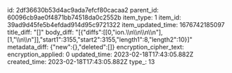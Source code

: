 id: 2df36630b53d4ac9ada7efcf80cacaa2
parent_id: 60096cb9ae0f4871bb74518da0c2552b
item_type: 1
item_id: 39ad9d45fe5b4efdad914d95c9721322
item_updated_time: 1676742185097
title_diff: "[]"
body_diff: "[{\"diffs\":[[0,\"ion.\\\n\\\n\\\n\\\n\"],[1,\"\\\n\\\n\"]],\"start1\":3155,\"start2\":3155,\"length1\":8,\"length2\":10}]"
metadata_diff: {"new":{},"deleted":[]}
encryption_cipher_text: 
encryption_applied: 0
updated_time: 2023-02-18T17:43:05.882Z
created_time: 2023-02-18T17:43:05.882Z
type_: 13